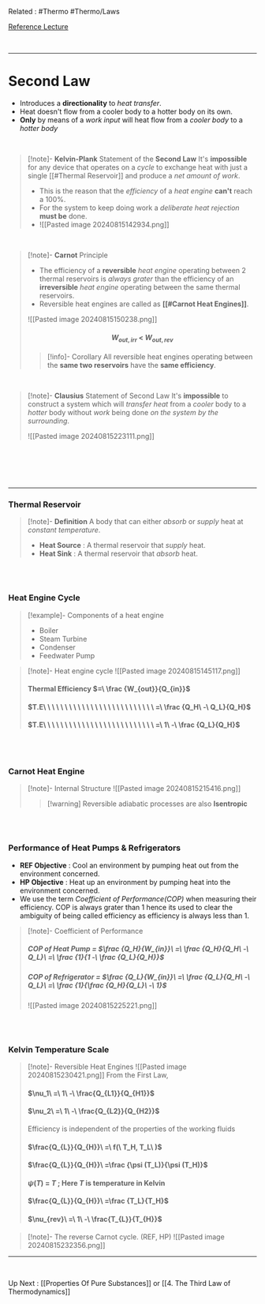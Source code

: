 Related : #Thermo #Thermo/Laws 

[Reference Lecture](file:///E:%5CAcademics%5CSEM%203%5CME1823-Fundamentals%20of%20Engineering%20Thermodynamics%20and%20Applications%5CLecture%20Video%5CLec%2005%20-%20Laws%20of%20Thermodynamics%20-%20Episode%202.m4v)

<br>

****
# Second Law
- Introduces a **directionality** to *heat transfer*.
- Heat doesn't flow from a cooler body to a hotter body on its own.
- **Only** by means of a *work input* will heat flow from a *cooler body* to a *hotter body*

<br>

>[!note]- **Kelvin-Plank** Statement of the **Second Law**
>It's **impossible** for any device that operates on a *cycle* to exchange heat with just a single [[#Thermal Reservoir]] and produce a *net amount of work*.
>
>- This is the reason that the *efficiency* of a *heat engine* **can't** reach a 100%.
>- For the system to keep doing work a *deliberate heat rejection* **must be** done.
>-  ![[Pasted image 20240815142934.png]]

<br>

>[!note]- **Carnot** Principle
>- The efficiency of a **reversible** *heat engine* operating between 2 thermal reservoirs is *always grater* than the efficiency of an **irreversible** *heat engine* operating between the same thermal reservoirs.
>- Reversible heat engines are called as **[[#Carnot Heat Engines]]**.
>
>![[Pasted image 20240815150238.png]]
>#### $$W_{out,irr}\ <\ W_{out,rev}$$
>
>>[!info]- Corollary
>>All reversible heat engines operating between the **same two reservoirs** have the **same efficiency**.

<br>

>[!note]- **Clausius** Statement of Second Law
> It's **impossible** to construct a system which will *transfer heat* from a *cooler* body to a *hotter* body without *work* being done *on the system by the surrounding*.
> 
> ![[Pasted image 20240815223111.png]]

<br>
<br>
<br>
<br>

****
### Thermal Reservoir
>[!note]- **Definition**
>A body that can either *absorb* or *supply* heat at *constant temperature*.
>- **Heat Source** : A thermal reservoir that *supply* heat.
>- **Heat Sink** : A thermal reservoir that *absorb* heat.

<br>
<br>

### Heat Engine Cycle
>[!example]- Components of a heat engine
>- Boiler  
>- Steam Turbine
>- Condenser
>- Feedwater Pump

>[!note]- Heat engine cycle
>![[Pasted image 20240815145117.png]]
>#### Thermal Efficiency $=\ \frac {W_{out}}{Q_{in}}$
>#### $T.E\ \ \ \ \ \ \ \ \ \ \ \ \ \ \ \ \ \ \ \ \ \ \ \ \ \ =\ \frac {Q_H\ -\ Q_L}{Q_H}$
>#### $T.E\ \ \ \ \ \ \ \ \ \ \ \ \ \ \ \ \ \ \ \ \ \ \ \ \ \ =\ 1\ -\ \frac {Q_L}{Q_H}$

<br>
<br>

### Carnot Heat Engine
>[!note]- Internal Structure
>![[Pasted image 20240815215416.png]]
>
>>[!warning] Reversible adiabatic processes are also **Isentropic**

<br>
<br>

### Performance of Heat Pumps & Refrigerators 
- **REF Objective** : Cool an environment by pumping heat out from the environment concerned.
- **HP Objective** : Heat up an environment by pumping heat into the environment concerned.
- We use the term *Coefficient of Performance(COP)* when measuring their efficiency. COP is always grater than 1 hence its used to clear the ambiguity of being called efficiency as efficiency is always less than 1.

>[!note]- Coefficient of Performance
>##### COP of Heat Pump = $\frac {Q_H}{W_{in}}\ =\ \frac {Q_H}{Q_H\ -\ Q_L}\ =\ \frac {1}{1 -\ \frac {Q_L}{Q_H}}$
>
>##### COP of Refrigerator = $\frac {Q_L}{W_{in}}\ =\ \frac {Q_L}{Q_H\ -\ Q_L}\ =\ \frac {1}{\frac {Q_H}{Q_L}\ -\ 1}$
>
>![[Pasted image 20240815225221.png]]

<br>
<br>

### Kelvin Temperature Scale
>[!note]- Reversible Heat Engines
>![[Pasted image 20240815230421.png]]
>From the First Law,
>#### $\nu_1\ =\ 1\ -\ \frac{Q_{L1}}{Q_{H1}}$
>#### $\nu_2\ =\ 1\ -\ \frac{Q_{L2}}{Q_{H2}}$
>
>Efficiency is independent of the properties of the working fluids
>#### $\frac{Q_{L}}{Q_{H}}\ =\ f(\ T_H, T_L\ )$
>
>#### $\frac{Q_{L}}{Q_{H}}\ =\frac {\psi (T_L)}{\psi (T_H)}$
>
>#### $\psi (T)\ =\ T$ ; Here *T* is temperature in **Kelvin** 
>
>#### $\frac{Q_{L}}{Q_{H}}\ =\frac {T_L}{T_H}$
>
>#### $\nu_{rev}\ =\ 1\ -\ \frac{T_{L}}{T_{H}}$

>[!note]- The reverse Carnot cycle. (REF, HP)
>  ![[Pasted image 20240815232356.png]]

****

<br>

Up Next : [[Properties Of Pure Substances]]  or  [[4. The Third Law of Thermodynamics]]

